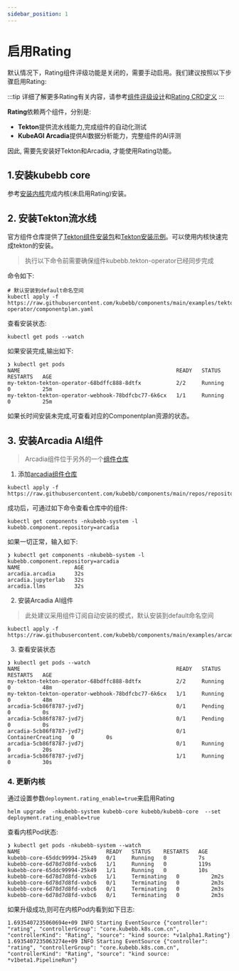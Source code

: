 ```yaml
---
sidebar_position: 1
---
```


# 启用Rating

默认情况下，Rating组件评级功能是关闭的，需要手动启用。我们建议按照以下步骤启用Rating:

:::tip
详细了解更多Rating有关内容，请参考[组件评级设计](../rating)和[Rating CRD定义](../concepts/rating)
:::

**Rating**依赖两个组件，分别是:

- **Tekton**提供流水线能力,完成组件的自动化测试
- **KubeAGI Arcadia**提供AI数据分析能力，完整组件的AI评测

因此, 需要先安装好Tekton和Arcadia, 才能使用Rating功能。

## 1.安装kubebb core

参考[安装内核](../../quick-start/core_quickstart)完成内核(未启用Rating)安装。

## 2. 安装Tekton流水线

官方组件仓库提供了[Tekton组件安装包](https://github.com/kubebb/components/tree/main/charts/tekton-operator)和[Tekton安装示例](https://github.com/kubebb/components/tree/main/examples/tekton-operator)。可以使用内核快速完成tekton的安装。

> 执行以下命令前需要确保组件kubebb.tekton-operator已经同步完成

命令如下:

```shell
# 默认安装到default命名空间
kubectl apply -f https://raw.githubusercontent.com/kubebb/components/main/examples/tekton-operator/componentplan.yaml
```

查看安装状态:

```shell
kubectl get pods --watch
```

如果安装完成,输出如下:

```shell
❯ kubectl get pods
NAME                                                 READY   STATUS    RESTARTS   AGE
my-tekton-tekton-operator-68bdffc888-8dtfx           2/2     Running   0          25m
my-tekton-tekton-operator-webhook-78bdfcbc77-6k6cx   1/1     Running   0          25m
```

如果长时间安装未完成,可查看对应的Componentplan资源的状态。

## 3. 安装Arcadia AI组件

> Arcadia组件位于另外的一个[组件仓库](https://github.com/kubeagi/arcadia/tree/main/charts)

1. 添加[arcadia组件仓库](https://github.com/kubebb/components/blob/main/repos/repository_arcadia.yaml)

```shell
kubectl apply -f https://raw.githubusercontent.com/kubebb/components/main/repos/repository_arcadia.yaml
```

成功后，可通过如下命令查看仓库中的组件:

```shell
kubectl get components -nkubebb-system -l kubebb.component.repository=arcadia
```

如果一切正常，输入如下:

```shell
❯ kubectl get components -nkubebb-system -l kubebb.component.repository=arcadia
NAME                 AGE
arcadia.arcadia      32s
arcadia.jupyterlab   32s
arcadia.llms         32s
```

2. 安装Arcadia AI组件

> 此处建议采用组件订阅自动安装的模式，默认安装到default命名空间

```shell
kubectl apply -f https://raw.githubusercontent.com/kubebb/components/main/examples/arcadia/subscription.yaml
```

3. 查看安装状态

```shell
❯ kubectl get pods --watch
NAME                                                 READY   STATUS    RESTARTS   AGE
my-tekton-tekton-operator-68bdffc888-8dtfx           2/2     Running   0          48m
my-tekton-tekton-operator-webhook-78bdfcbc77-6k6cx   1/1     Running   0          48m
arcadia-5cb86f8787-jvd7j                             0/1     Pending   0          0s
arcadia-5cb86f8787-jvd7j                             0/1     Pending   0          0s
arcadia-5cb86f8787-jvd7j                             0/1     ContainerCreating   0          0s
arcadia-5cb86f8787-jvd7j                             0/1     Running             0          20s
arcadia-5cb86f8787-jvd7j                             1/1     Running             0          30s
```

### 4. 更新内核

通过设置参数`deployment.rating_enable=true`来启用Rating

```shell
helm upgrade  -nkubebb-system kubebb-core kubebb/kubebb-core  --set deployment.rating_enable=true
```

查看内核Pod状态:

```shell
❯ kubectl get pods -nkubebb-system --watch
NAME                           READY   STATUS    RESTARTS   AGE
kubebb-core-65ddc99994-25k49   0/1     Running   0          7s
kubebb-core-6d78d7d8fd-vxbc6   1/1     Running   0          119s
kubebb-core-65ddc99994-25k49   1/1     Running   0          10s
kubebb-core-6d78d7d8fd-vxbc6   1/1     Terminating   0          2m2s
kubebb-core-6d78d7d8fd-vxbc6   0/1     Terminating   0          2m3s
kubebb-core-6d78d7d8fd-vxbc6   0/1     Terminating   0          2m3s
kubebb-core-6d78d7d8fd-vxbc6   0/1     Terminating   0          2m3s
```

如果升级成功,则可在内核Pod内看到如下日志:

```shell
1.6935407235060694e+09 INFO Starting EventSource {"controller": "rating", "controllerGroup": "core.kubebb.k8s.com.cn", "controllerKind": "Rating", "source": "kind source: *v1alpha1.Rating"}
1.6935407235063274e+09 INFO Starting EventSource {"controller": "rating", "controllerGroup": "core.kubebb.k8s.com.cn", "controllerKind": "Rating", "source": "kind source: *v1beta1.PipelineRun"}
```
